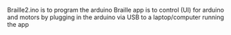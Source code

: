 Braille2.ino is to program the arduino
Braille app is to control (UI) for arduino and motors by plugging in the arduino via USB to a laptop/computer running the app
